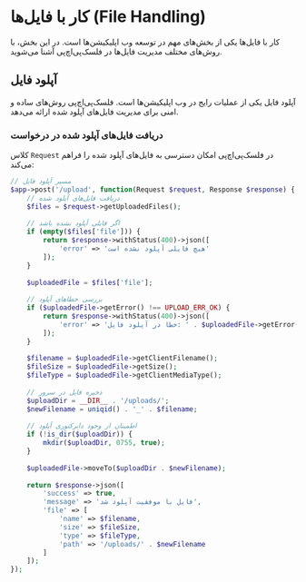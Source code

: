# کار با فایل‌ها (File Handling)

کار با فایل‌ها یکی از بخش‌های مهم در توسعه وب اپلیکیشن‌ها است. در این بخش، با روش‌های مختلف مدیریت فایل‌ها در
فلسک‌پی‌اچ‌پی آشنا می‌شوید.

## آپلود فایل

آپلود فایل یکی از عملیات رایج در وب اپلیکیشن‌ها است. فلسک‌پی‌اچ‌پی روش‌های ساده و امنی برای مدیریت فایل‌های آپلود شده
ارائه می‌دهد.

### دریافت فایل‌های آپلود شده در درخواست

کلاس `Request` در فلسک‌پی‌اچ‌پی امکان دسترسی به فایل‌های آپلود شده را فراهم می‌کند:

```php
// مسیر آپلود فایل
$app->post('/upload', function(Request $request, Response $response) {
    // دریافت فایل‌های آپلود شده
    $files = $request->getUploadedFiles();
    
    // اگر فایلی آپلود نشده باشد
    if (empty($files['file'])) {
        return $response->withStatus(400)->json([
            'error' => 'هیچ فایلی آپلود نشده است'
        ]);
    }
    
    $uploadedFile = $files['file'];
    
    // بررسی خطاهای آپلود
    if ($uploadedFile->getError() !== UPLOAD_ERR_OK) {
        return $response->withStatus(400)->json([
            'error' => 'خطا در آپلود فایل: ' . $uploadedFile->getError()
        ]);
    }
    
    $filename = $uploadedFile->getClientFilename();
    $fileSize = $uploadedFile->getSize();
    $fileType = $uploadedFile->getClientMediaType();
    
    // ذخیره فایل در سرور
    $uploadDir = __DIR__ . '/uploads/';
    $newFilename = uniqid() . '_' . $filename;
    
    // اطمینان از وجود دایرکتوری آپلود
    if (!is_dir($uploadDir)) {
        mkdir($uploadDir, 0755, true);
    }
    
    $uploadedFile->moveTo($uploadDir . $newFilename);
    
    return $response->json([
        'success' => true,
        'message' => 'فایل با موفقیت آپلود شد',
        'file' => [
            'name' => $filename,
            'size' => $fileSize,
            'type' => $fileType,
            'path' => '/uploads/' . $newFilename
        ]
    ]);
});
```